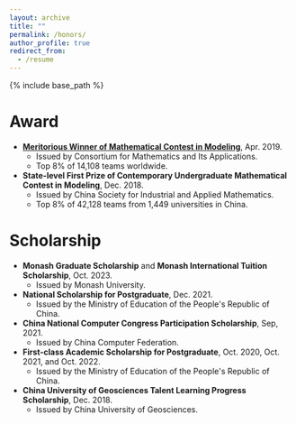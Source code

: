 ```yaml
---
layout: archive
title: ""
permalink: /honors/
author_profile: true
redirect_from:
  - /resume
---
```


{% include base_path %}

# Award

* [**Meritorious Winner of Mathematical Contest in Modeling**](https://www.comap-math.com/mcm/2019Certs/1903649.pdf), Apr. 2019. 
  * Issued by Consortium for Mathematics and Its Applications. 
  * Top 8% of 14,108 teams worldwide.
* **State-level First Prize of Contemporary Undergraduate Mathematical Contest in Modeling**, Dec. 2018.
  * Issued by China Society for Industrial and Applied Mathematics.
  * Top 8% of 42,128 teams from 1,449 universities in China.

# Scholarship


* **Monash Graduate Scholarship** and **Monash International Tuition Scholarship**, Oct. 2023.
  * Issued by Monash University.
* **National Scholarship for Postgraduate**, Dec. 2021.
  * Issued by the Ministry of Education of the People's Republic of China.
* **China National Computer Congress Participation Scholarship**, Sep, 2021.
  * Issued by China Computer Federation.
* **First-class Academic Scholarship for Postgraduate**, Oct. 2020, Oct. 2021, and Oct. 2022.
  * Issued by the Ministry of Education of the People's Republic of China.
* **China University of Geosciences Talent Learning Progress Scholarship**, Dec. 2018.
  * Issued by China University of Geosciences.
 
